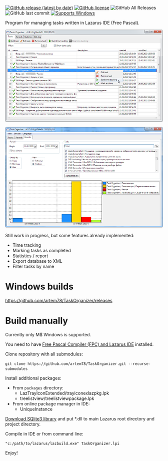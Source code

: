 [![GitHub release (latest by date)](https://img.shields.io/github/v/release/artem78/TaskOrganizer?style=plastic)](https://github.com/artem78/TaskOrganizer/releases/latest)
[![GitHub license](https://img.shields.io/github/license/artem78/TaskOrganizer?style=plastic)](https://github.com/artem78/TaskOrganizer/blob/master/LICENSE.txt)
![GitHub All Releases](https://img.shields.io/github/downloads/artem78/TaskOrganizer/total?style=plastic)
![GitHub last commit](https://img.shields.io/github/last-commit/artem78/TaskOrganizer?style=plastic)
[![Supports Windows](https://img.shields.io/badge/support-Windows-blue?logo=Windows&style=plastic)](https://github.com/artem78/TaskOrganizer/releases/latest)

Program for managing tasks written in Lazarus IDE (Free Pascal).

![](images/tasks_tab_screenshot.png)

![](images/reports_tab_screenshot.png)

Still work in progress, but some features already implemented:
- Time tracking
- Marking tasks as completed
- Statistics / report
- Export database to XML
- Filter tasks by name

# Windows builds

https://github.com/artem78/TaskOrganizer/releases

# Build manually

Currently only M$ Windows is supported.

You need to have [Free Pascal Compiler (FPC) and Lazarus IDE](https://www.lazarus-ide.org/) installed.

Clone repository with all submodules:

```
git clone https://github.com/artem78/TaskOrganizer.git --recurse-submodules
```

Install additional packages:

- From `packages` directory:
  - LazTrayIconExtended/trayiconexlazpkg.lpk
  - treelistview/treelistviewpackage.lpk
- From online package manager in IDE:
  - UniqueInstance

[Download SQlite3 library](https://www.sqlite.org/download.html) and put \*.dll to main Lazarus root directory and project directory.

Compile in IDE or from command line:

```
"c:/path/to/lazarus/lazbuild.exe" TaskOrganizer.lpi
```

Enjoy!
